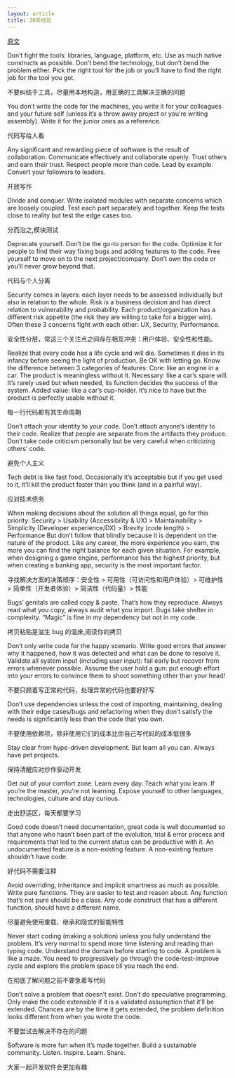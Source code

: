 ```yaml
---
layout: article
title: 20年经验
---
```


[原文](https://medium.com/@alexewerlof/my-guiding-principles-after-20-years-of-programming-a087dc55596c)


Don’t fight the tools: libraries, language, platform, etc. Use as much native constructs as possible. Don’t bend the technology, but don’t bend the problem either. Pick the right tool for the job or you’ll have to find the right job for the tool you got.

不要纠结于工具，尽量用本地构造，用正确的工具解决正确的问题

You don’t write the code for the machines, you write it for your colleagues and your future self (unless it’s a throw away project or you’re writing assembly). Write it for the junior ones as a reference.

代码写给人看

Any significant and rewarding piece of software is the result of collaboration. Communicate effectively and collaborate openly. Trust others and earn their trust. Respect people more than code. Lead by example. Convert your followers to leaders.

开放写作

Divide and conquer. Write isolated modules with separate concerns which are loosely coupled. Test each part separately and together. Keep the tests close to reality but test the edge cases too.

分而治之,模块测试

Deprecate yourself. Don’t be the go-to person for the code. Optimize it for people to find their way fixing bugs and adding features to the code. Free yourself to move on to the next project/company. Don’t own the code or you’ll never grow beyond that.

代码与个人分离

Security comes in layers: each layer needs to be assessed individually but also in relation to the whole. Risk is a business decision and has direct relation to vulnerability and probability. Each product/organization has a different risk appetite (the risk they are willing to take for a bigger win). Often these 3 concerns fight with each other: UX, Security, Performance.

安全性分层，常这三个关注点之间存在相互冲突：用户体验、安全性和性能。


Realize that every code has a life cycle and will die. Sometimes it dies in its infancy before seeing the light of production. Be OK with letting go. Know the difference between 3 categories of features:
Core: like an engine in a car. The product is meaningless without it.
Necessary: like a car’s spare will. It’s rarely used but when needed, its function decides the success of the system.
Added value: like a car’s cup-holder. It’s nice to have but the product is perfectly usable without it.

每一行代码都有其生命周期

Don’t attach your identity to your code. Don’t attach anyone’s identity to their code. Realize that people are separate from the artifacts they produce. Don’t take code criticism personally but be very careful when criticizing others’ code.

避免个人主义

Tech debt is like fast food. Occasionally it’s acceptable but if you get used to it, it’ll kill the product faster than you think (and in a painful way).

应对技术债务

When making decisions about the solution all things equal, go for this priority:
Security > Usability (Accessibility & UX) > Maintainability > Simplicity (Developer experience/DX) > Brevity (code length) > Performance
But don’t follow that blindly because it is dependent on the nature of the product. Like any career, the more experience you earn, the more you can find the right balance for each given situation. For example, when designing a game engine, performance has the highest priority, but when creating a banking app, security is the most important factor.

寻找解决方案的决策顺序：安全性 > 可用性（可访问性和用户体验）> 可维护性 > 简单性（开发者体验）> 简洁性（代码量）> 性能


Bugs’ genitals are called copy & paste. That’s how they reproduce. Always read what you copy, always audit what you import. Bugs take shelter in complexity. “Magic” is fine in my dependency but not in my code.

拷贝粘贴是滋生 bug 的温床,阅读你的拷贝


Don’t only write code for the happy scenario. Write good errors that answer why it happened, how it was detected and what can be done to resolve it. Validate all system input (including user input): fail early but recover from errors whenever possible. Assume the user hold a gun: put enough effort into your errors to convince them to shoot something other than your head!

不要只顾着写正常的代码，处理异常的代码也要好好写

Don’t use dependencies unless the cost of importing, maintaining, dealing with their edge cases/bugs and refactoring when they don’t satisfy the needs is significantly less than the code that you own.

不要使用依赖项，除非使用它们的成本比你自己写代码的成本低很多

Stay clear from hype-driven development. But learn all you can. Always have pet projects.

保持清醒应对炒作驱动开发

Get out of your comfort zone. Learn every day. Teach what you learn. If you’re the master, you’re not learning. Expose yourself to other languages, technologies, culture and stay curious.

走出舒适区，每天都要学习

Good code doesn’t need documentation, great code is well documented so that anyone who hasn’t been part of the evolution, trial & error process and requirements that led to the current status can be productive with it. An undocumented feature is a non-existing feature. A non-existing feature shouldn’t have code.

好代码不需要注释

Avoid overriding, inheritance and implicit smartness as much as possible. Write pure functions. They are easier to test and reason about. Any function that’s not pure should be a class. Any code construct that has a different function, should have a different name.

尽量避免使用重载、继承和隐式的智能特性

Never start coding (making a solution) unless you fully understand the problem. It’s very normal to spend more time listening and reading than typing code. Understand the domain before starting to code. A problem is like a maze. You need to progressively go through the code-test-improve cycle and explore the problem space till you reach the end.

在彻底了解问题之前不要急着写代码

Don’t solve a problem that doesn’t exist. Don’t do speculative programming. Only make the code extensible if it is a validated assumption that it’ll be extended. Chances are by the time it gets extended, the problem definition looks different from when you wrote the code.

不要尝试去解决不存在的问题

Software is more fun when it’s made together. Build a sustainable community. Listen. Inspire. Learn. Share.

大家一起开发软件会更加有趣

